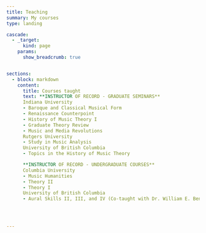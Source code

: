 ```yaml
---
title: Teaching
summary: My courses
type: landing

cascade:
  - _target:
      kind: page
    params:
      show_breadcrumb: true


sections:
  - block: markdown
    content:
      title: Courses taught 
      text: **INSTRUCTOR OF RECORD - GRADUATE SEMINARS**
      Indiana University
      - Baroque and Classical Musical Form
      - Renaissance Counterpoint
      - History of Music Theory I
      - Graduate Theory Review
      - Music and Media Revolutions
      Rutgers University
      - Study in Music Analysis
      University of British Columbia
      - Topics in the History of Music Theory

      **INSTRUCTOR OF RECORD - UNDERGRADUATE COURSES**
      Columbia University
      - Music Humanities
      - Theory II
      - Theory I
      University of British Columbia
      - Aural Skills II, III, and IV (Co-taught with Dr. William E. Benjamin)
    



---
```

